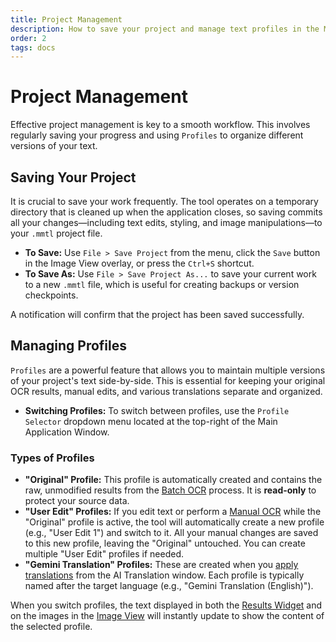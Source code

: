 ```yaml
---
title: Project Management
description: How to save your project and manage text profiles in the Manhwa OCR Tool.
order: 2
tags: docs
---
```


# Project Management

Effective project management is key to a smooth workflow. This involves regularly saving your progress and using `Profiles` to organize different versions of your text.

## Saving Your Project

It is crucial to save your work frequently. The tool operates on a temporary directory that is cleaned up when the application closes, so saving commits all your changes—including text edits, styling, and image manipulations—to your `.mmtl` project file.

*   **To Save:** Use `File > Save Project` from the menu, click the `Save` button in the Image View overlay, or press the `Ctrl+S` shortcut.
*   **To Save As:** Use `File > Save Project As...` to save your current work to a new `.mmtl` file, which is useful for creating backups or version checkpoints.

A notification will confirm that the project has been saved successfully.

## Managing Profiles

`Profiles` are a powerful feature that allows you to maintain multiple versions of your project's text side-by-side. This is essential for keeping your original OCR results, manual edits, and various translations separate and organized.

*   **Switching Profiles:** To switch between profiles, use the `Profile Selector` dropdown menu located at the top-right of the Main Application Window.

### Types of Profiles

*   **"Original" Profile:** This profile is automatically created and contains the raw, unmodified results from the [Batch OCR](/user-manual/ocr-processing/#1-batch-ocr) process. It is **read-only** to protect your source data.
*   **"User Edit" Profiles:** If you edit text or perform a [Manual OCR](/user-manual/ocr-processing/#2-manual-ocr) while the "Original" profile is active, the tool will automatically create a new profile (e.g., "User Edit 1") and switch to it. All your manual changes are saved to this new profile, leaving the "Original" untouched. You can create multiple "User Edit" profiles if needed.
*   **"Gemini Translation" Profiles:** These are created when you [apply translations](/user-manual/ai-translation/#4-applying-translations-to-your-project) from the AI Translation window. Each profile is typically named after the target language (e.g., "Gemini Translation (English)").

When you switch profiles, the text displayed in both the [Results Widget](/user-manual/text-editing/) and on the images in the [Image View](/user-manual/index/#left-panel-image-view) will instantly update to show the content of the selected profile.